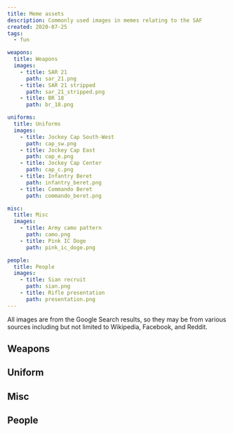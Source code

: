 ```yaml
---
title: Meme assets
description: Commonly used images in memes relating to the SAF
created: 2020-07-25
tags:
  - fun

weapons:
  title: Weapons
  images:
    - title: SAR 21
      path: sar_21.png
    - title: SAR 21 stripped
      path: sar_21_stripped.png
    - title: BR 18
      path: br_18.png

uniforms:
  title: Uniforms
  images:
    - title: Jockey Cap South-West
      path: cap_sw.png
    - title: Jockey Cap East
      path: cap_e.png
    - title: Jockey Cap Center
      path: cap_c.png
    - title: Infantry Beret
      path: infantry_beret.png
    - title: Commando Beret
      path: commando_beret.png

misc:
  title: Misc
  images:
    - title: Army camo pattern
      path: camo.png
    - title: Pink IC Doge
      path: pink_ic_doge.png

people:
  title: People
  images:
    - title: Sian recruit
      path: sian.png
    - title: Rifle presentation
      path: presentation.png
---
```


<alert>
All images are from the Google Search results, so they may be from various sources including but not limited to Wikipedia, Facebook, and Reddit.
</alert>

## Weapons
<meme-asset-group :group="weapons"> </meme-asset-group>

## Uniform
<meme-asset-group :group="uniforms"> </meme-asset-group>

## Misc
<meme-asset-group :group="misc"> </meme-asset-group>

## People
<meme-asset-group :group="people" :lessdense="true"> </meme-asset-group>